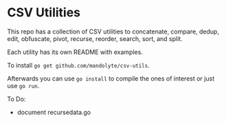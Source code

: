 # CSV Utilities

This repo has a collection of CSV utilities to concatenate,
compare, dedup, edit, obfuscate, pivot, recurse, reorder,
search, sort, and split.

Each utility has its own README with examples.

To install `go get github.com/mandolyte/csv-utils`. 

Afterwards you can use `go install` to compile the ones of
interest or just use `go run`.

To Do:
- document recursedata.go